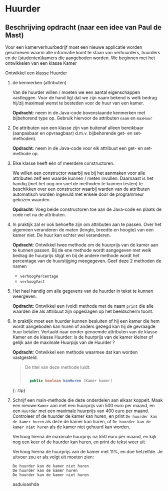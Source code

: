 # Huurder

## Beschrijving opdracht (naar een idee van Paul de Mast)

Voor een kamerverhuurbedrijf moet een nieuwe applicatie worden geschreven waarin alle informatie komt te staan van verhuurders, huurders en de (studenten)kamers die aangeboden worden. We beginnen met het ontwikkelen van een klasse Kamer

Ontwikkel een klasse Huurder 

1. 	de kenmerken (attributen)

	Van de huurder willen / moeten we een aantal eigenschappen vastleggen. 
	Voor de hand ligt dat we zijn naam bekend is welk bedrag hij/zij maximaal wenst te besteden voor de huur van een kamer.

    **Opdracht**: 		neem in de Java-code bovenstaande kenmerken met bijbehorend type op. Gebruik hiervoor de attributen `naam` en `maxHuur`


2.	De attributen van een klasse zijn van buitenaf alleen bereikbaar (aanpasbaar en opvraagbaar) d.m.v. bijbehorende get- en set-methoden).

    **Opdracht**:		neem in de Java-code voor elk attribuut een get- en set-methode op.


3.	Elke klasse heeft één of meerdere constructoren. 
	
	We willen een constructor waarbij we bij het aanmaken voor alle attributen zelf een waarde kunnen / meten invullen. 
    Daarnaast is het handig (met het oog om snel de methoden te kunnen testen) te beschikken over een constructor waarbij warden van de attributen automatisch worden ingevuld met enkele door de programmeur gekozen waarden.

    **Opdracht**: 		Voeg beide constructoren toe aan de Java-code 
	en plaats de code net na de attributen.


4.	In praktijk zal er ook behoefte zijn om attributen aan te passen. Over het algemeen veranderen de maten (lengte, breedte en hoogte) van een kamer niet. De huur kan echter wel veranderen.

    **Opdracht**:	Ontwikkel twee methode om de huurprijs van de kamer aan te kunnen passen. Bij de ene methode wordt aangegeven met welk bedrag de huurprijs stijgt en bij de andere methode wordt het percentage van de huurstijging meegegeven. Geef deze 2 methoden de namen
    * `verhoogPercentage`
    * `verhoogVast`
    

5.	Het heel handig om alle gegevens van de huurder in tekst te kunnen weergeven.

    **Opdracht**:	Ontwikkel een (void) methode met de naam `print` die alle waarden die als attribuut zijn opgeslagen op het beeldscherm toont.

6.	In praktijk moet een huurder kunnen besluiten of hij een kamer die hem wordt aangeboden kan huren of anders gezegd kan hij de gevraagde huur betalen. 
	Vertaald naar eerder genoemde attributen van de klasse Kamer en de klasse Huurder:
	is de huurprijs van de kamer kleiner of gelijk aan de maximale Huurpijs van de Huurder ?

    **Opdracht**:	Ontwikkel een methode waarmee dat kan worden vastgesteld.

    > De titel van deze methode luidt:
    >
    > ```java
    >
    >	public boolean kanHuren (Kamer kamer)
    >
    > ```
    >
    {: .tip}

7.  Schrijf een main-methode die deze onderdelen aan elkaar koppelt. Maak een nieuwe `Kamer` aan met een huurprijs van 500 euro per maand, en een `Huurder` met een maximale huurprijs van 400 euro per maand. Controleer of de huurder de kamer kan huren, en print `De huurder kan de kamer huren` als deze de kamer kan huren, of `De huurder kan de kamer niet huren` als de kamer niet gehuurd kan worden.

    Verhoog hierna de maximale huurprijs na 550 euro per maand, en kijk nog een keer of de huurder kan huren, en print de tekst weer uit

    Verhoog hierna de huurprijs van de kamer met 11%, en doe hetzelfde. Je uitvoer zou er als volgt uit moeten zien:

    ```output
    De huurder kan de kamer niet huren
    De huurder kan de kamer huren
    De huurder kan de kamer niet huren
    ``` 


    asduioashda